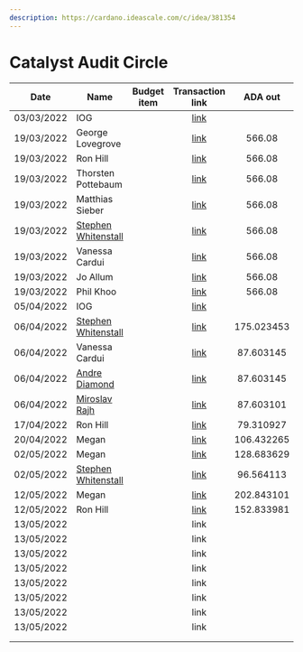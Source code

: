 ```yaml
---
description: https://cardano.ideascale.com/c/idea/381354
---
```


# Catalyst Audit Circle

<table><thead><tr><th>Date</th><th>Name</th><th data-type="select">Budget item</th><th align="center">Transaction link</th><th align="center">ADA out</th><th align="center">ADA in</th><th align="center">Balance</th></tr></thead><tbody><tr><td>03/03/2022</td><td>IOG</td><td></td><td align="center"><a href="https://raw.githubusercontent.com/treasuryguild/Community-Governance-Oversight/main/Transactions/Fund7/Catalyst-Audit-Circle/Incoming-IOG/1647101544697-IOG.json">link</a></td><td align="center"></td><td align="center">4601.445652</td><td align="center">4600.270295</td></tr><tr><td>19/03/2022</td><td>George Lovegrove</td><td></td><td align="center"><a href="https://raw.githubusercontent.com/treasuryguild/Community-Governance-Oversight/main/Transactions/Fund7/Catalyst-Audit-Circle/Meetings/1647695503497-George-Lovegrove.json">link</a></td><td align="center">566.08</td><td align="center"></td><td align="center">4033.188734</td></tr><tr><td>19/03/2022</td><td>Ron Hill</td><td></td><td align="center"><a href="https://raw.githubusercontent.com/treasuryguild/Community-Governance-Oversight/main/Transactions/Fund7/Catalyst-Audit-Circle/Meetings/1647695804901-Ron-Hill.json">link</a></td><td align="center">566.08</td><td align="center"></td><td align="center">3467.107525</td></tr><tr><td>19/03/2022</td><td>Thorsten Pottebaum</td><td></td><td align="center"><a href="https://raw.githubusercontent.com/treasuryguild/Community-Governance-Oversight/main/Transactions/Fund7/Catalyst-Audit-Circle/Meetings/1647696287952-Thorsten-Pottebaum.json">link</a></td><td align="center">566.08</td><td align="center"></td><td align="center">2901.026008</td></tr><tr><td>19/03/2022</td><td>Matthias Sieber</td><td></td><td align="center"><a href="https://raw.githubusercontent.com/treasuryguild/Community-Governance-Oversight/main/Transactions/Fund7/Catalyst-Audit-Circle/Meetings/1647696071315-Matthias-Sieber.json">link</a></td><td align="center">566.08</td><td align="center"></td><td align="center">2334.944359</td></tr><tr><td>19/03/2022</td><td><a href="https://github.com/miroslavrajh/Catalyst-members/blob/main/profiles/W/Stephen-Whitenstall.md">Stephen Whitenstall</a></td><td></td><td align="center"><a href="https://raw.githubusercontent.com/treasuryguild/Community-Governance-Oversight/main/Transactions/Fund7/Catalyst-Audit-Circle/Meetings/1647696466114-Stephen-Whitenstall.json">link</a></td><td align="center">566.08</td><td align="center"></td><td align="center">1768.862666</td></tr><tr><td>19/03/2022</td><td>Vanessa Cardui</td><td></td><td align="center"><a href="https://raw.githubusercontent.com/treasuryguild/Community-Governance-Oversight/main/Transactions/Fund7/Catalyst-Audit-Circle/Meetings/1647696643012-Vanessa-Cardui.json">link</a></td><td align="center">566.08</td><td align="center"></td><td align="center">1202.781193</td></tr><tr><td>19/03/2022</td><td>Jo Allum</td><td></td><td align="center"><a href="https://raw.githubusercontent.com/treasuryguild/Community-Governance-Oversight/main/Transactions/Fund7/Catalyst-Audit-Circle/Meetings/1647697140559-Jo-Allum.json">link</a></td><td align="center">566.08</td><td align="center"></td><td align="center">636.699984</td></tr><tr><td>19/03/2022</td><td>Phil Khoo</td><td></td><td align="center"><a href="https://raw.githubusercontent.com/treasuryguild/Community-Governance-Oversight/main/Transactions/Fund7/Catalyst-Audit-Circle/Meetings/1647697322653-Phil-Khoo.json">link</a></td><td align="center">566.08</td><td align="center"></td><td align="center">70.618731</td></tr><tr><td>05/04/2022</td><td>IOG</td><td></td><td align="center"><a href="https://raw.githubusercontent.com/treasuryguild/Community-Governance-Oversight/main/Transactions/Fund7/Catalyst-Audit-Circle/Incoming-IOG/1649176611371-IOG.json">link</a></td><td align="center"></td><td align="center">3527.777778</td><td align="center">3599.396509</td></tr><tr><td>06/04/2022</td><td><a href="https://github.com/miroslavrajh/Catalyst-members/blob/main/profiles/W/Stephen-Whitenstall.md">Stephen Whitenstall</a></td><td></td><td align="center"><a href="https://raw.githubusercontent.com/treasuryguild/Community-Governance-Oversight/main/Transactions/Fund7/Catalyst-Audit-Circle/Proposal/1649214955085-Stephen-Whitenstall.json">link</a></td><td align="center">175.023453</td><td align="center"></td><td align="center">3424.373056</td></tr><tr><td>06/04/2022</td><td>Vanessa Cardui</td><td></td><td align="center"><a href="https://raw.githubusercontent.com/treasuryguild/Community-Governance-Oversight/main/Transactions/Fund7/Catalyst-Audit-Circle/Proposal/1649215394040-Vanessa-Cardui.json">link</a></td><td align="center">87.603145</td><td align="center"></td><td align="center">3336.769911</td></tr><tr><td>06/04/2022</td><td><a href="https://github.com/miroslavrajh/Catalyst-members/blob/main/profiles/D/Andre-Diamond.md">Andre Diamond</a></td><td></td><td align="center"><a href="https://raw.githubusercontent.com/treasuryguild/Community-Governance-Oversight/main/Transactions/Fund7/Catalyst-Audit-Circle/Proposal/1649215867719-Andr%C3%A9-Diamond.json">link</a></td><td align="center">87.603145</td><td align="center"></td><td align="center">3249.166766</td></tr><tr><td>06/04/2022</td><td><a href="https://github.com/miroslavrajh/Catalyst-members/blob/main/profiles/R/Miroslav-Rajh.md">Miroslav Rajh</a></td><td></td><td align="center"><a href="https://raw.githubusercontent.com/treasuryguild/Community-Governance-Oversight/main/Transactions/Fund7/Catalyst-Audit-Circle/Proposal/1649216349333-Miroslav-Rajh.json">link</a></td><td align="center">87.603101</td><td align="center"></td><td align="center">3161.563665</td></tr><tr><td>17/04/2022</td><td>Ron Hill</td><td></td><td align="center"><a href="https://raw.githubusercontent.com/treasuryguild/Community-Governance-Oversight/main/Transactions/Fund7/Catalyst-Audit-Circle/Town-Hall-Slides/1650183554847-Ron-Hill.json">link</a></td><td align="center">79.310927</td><td align="center"></td><td align="center">3082.252738</td></tr><tr><td>20/04/2022</td><td>Megan</td><td></td><td align="center"><a href="https://raw.githubusercontent.com/treasuryguild/Community-Governance-Oversight/main/Transactions/Fund7/Catalyst-Audit-Circle/Meeting-Minutes/1650471780159-Megan.json">link</a></td><td align="center">106.432265</td><td align="center"></td><td align="center">2975.820473</td></tr><tr><td>02/05/2022</td><td>Megan</td><td></td><td align="center"><a href="https://raw.githubusercontent.com/treasuryguild/Community-Governance-Oversight/main/Transactions/Fund7/Catalyst-Audit-Circle/Meeting-Minutes/1651503635185-Megan.json">link</a></td><td align="center">128.683629</td><td align="center"></td><td align="center">2847.136844</td></tr><tr><td>02/05/2022</td><td><a href="https://github.com/miroslavrajh/Catalyst-members/blob/main/profiles/W/Stephen-Whitenstall.md">Stephen Whitenstall</a></td><td></td><td align="center"><a href="https://raw.githubusercontent.com/treasuryguild/Community-Governance-Oversight/main/Transactions/Fund7/Catalyst-Audit-Circle/Town-Hall-Slides/1651504144022-Stephen-Whitenstall.json">link</a></td><td align="center">96.564113</td><td align="center"></td><td align="center">2750.572731</td></tr><tr><td>12/05/2022</td><td>Megan</td><td></td><td align="center"><a href="https://raw.githubusercontent.com/treasuryguild/Community-Governance-Oversight/main/Transactions/Fund7/Catalyst-Audit-Circle/Meeting-Minutes/1652379016185-Megan.json">link</a></td><td align="center">202.843101</td><td align="center"></td><td align="center">2547.729630</td></tr><tr><td>12/05/2022</td><td>Ron Hill</td><td></td><td align="center"><a href="https://raw.githubusercontent.com/treasuryguild/Community-Governance-Oversight/main/Transactions/Fund7/Catalyst-Audit-Circle/Town-Hall-Slides/1652379727850-Ron-Hill.json">link</a></td><td align="center">152.833981</td><td align="center"></td><td align="center">2394.895649</td></tr><tr><td>13/05/2022</td><td></td><td></td><td align="center">link</td><td align="center"></td><td align="center"></td><td align="center"></td></tr><tr><td>13/05/2022</td><td></td><td></td><td align="center">link</td><td align="center"></td><td align="center"></td><td align="center"></td></tr><tr><td>13/05/2022</td><td></td><td></td><td align="center">link</td><td align="center"></td><td align="center"></td><td align="center"></td></tr><tr><td>13/05/2022</td><td></td><td></td><td align="center">link</td><td align="center"></td><td align="center"></td><td align="center"></td></tr><tr><td>13/05/2022</td><td></td><td></td><td align="center">link</td><td align="center"></td><td align="center"></td><td align="center"></td></tr><tr><td>13/05/2022</td><td></td><td></td><td align="center">link</td><td align="center"></td><td align="center"></td><td align="center"></td></tr><tr><td>13/05/2022</td><td></td><td></td><td align="center">link</td><td align="center"></td><td align="center"></td><td align="center"></td></tr><tr><td>13/05/2022</td><td></td><td></td><td align="center">link</td><td align="center"></td><td align="center"></td><td align="center"></td></tr><tr><td></td><td></td><td></td><td align="center"></td><td align="center"></td><td align="center"></td><td align="center"></td></tr><tr><td></td><td></td><td></td><td align="center"></td><td align="center"></td><td align="center"></td><td align="center"></td></tr></tbody></table>
